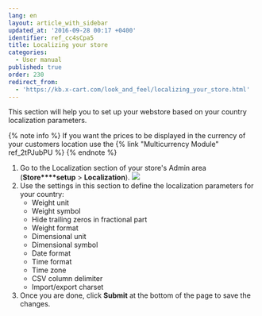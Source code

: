 ```yaml
---
lang: en
layout: article_with_sidebar
updated_at: '2016-09-28 00:17 +0400'
identifier: ref_cc4sCpa5
title: Localizing your store
categories:
  - User manual
published: true
order: 230
redirect_from:
  - 'https://kb.x-cart.com/look_and_feel/localizing_your_store.html'
---
```


This section will help you to set up your webstore based on your country localization parameters.

{% note info %}
If you want the prices to be displayed in the currency of your customers location use the {% link "Multicurrency Module" ref_2tPJubPU %}
{% endnote %}

1.  Go to the Localization section of your store's Admin area (**Store****setup** > **Localization**).
    ![]({{site.baseurl}}/attachments/6389828/8716749.png)
2.  Use the settings in this section to define the localization parameters for your country:
    *   Weight unit
    *   Weight symbol
    *   Hide trailing zeros in fractional part
    *   Weight format
    *   Dimensional unit
    *   Dimensional symbol
    *   Date format
    *   Time format
    *   Time zone
    *   CSV column delimiter
    *   Import/export charset
3.  Once you are done, click **Submit** at the bottom of the page to save the changes.
